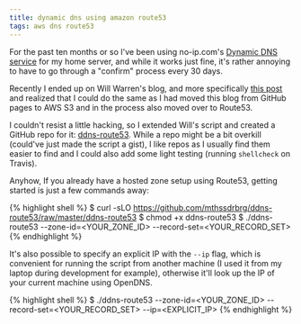 ```yaml
---
title: dynamic dns using amazon route53
tags: aws dns route53
---
```


For the past ten months or so I've been using no-ip.com's [Dynamic DNS
service](http://www.noip.com/remote-access) for my home server, and
while it works just fine, it's rather annoying to have to go through a "confirm"
process every 30 days.

Recently I ended up on Will Warren's blog, and more specifically [this post](https://willwarren.com/2014/07/03/roll-dynamic-dns-service-using-amazon-route53/)
and realized that I could do the same as I had moved this blog from GitHub pages
to AWS S3 and in the process also moved over to Route53.

I couldn't resist a little hacking, so I extended Will's script and created a
GitHub repo for it: [ddns-route53](https://github.com/mthssdrbrg/ddns-route53).
While a repo might be a bit overkill (could've just made the script a gist),
I like repos as I usually find them easier to find and I could also add some
light testing (running `shellcheck` on Travis).

Anyhow, If you already have a hosted zone setup using Route53, getting started
is just a few commands away:

{% highlight shell %}
$ curl -sLO https://github.com/mthssdrbrg/ddns-route53/raw/master/ddns-route53
$ chmod +x ddns-route53
$ ./ddns-route53 --zone-id=<YOUR_ZONE_ID> --record-set=<YOUR_RECORD_SET>
{% endhighlight %}

It's also possible to specify an explicit IP with the `--ip` flag, which is
convenient for running the script from another machine (I used it from my laptop
during development for example), otherwise it'll look up the IP of your current
machine using OpenDNS.

{% highlight shell %}
$ ./ddns-route53 --zone-id=<YOUR_ZONE_ID> --record-set=<YOUR_RECORD_SET> --ip=<EXPLICIT_IP>
{% endhighlight %}
